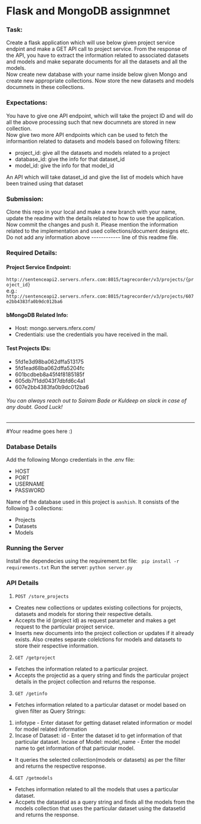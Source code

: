 # Flask and MongoDB assignmnet
### Task: 
Create a flask application which will use below given project service endpint and make a GET API call to project service. From the response of the API, you have to extract the information related to associated datasets and models and make separate documents for all the datasets and all the models. \
Now create new database with your name inside below given Mongo and create new appropriate collections. Now store the new datasets and models documnets in these collections.

### Expectations: 
You have to give one API endpoint, which will take the project ID and will do all the above processing such that new documnets are stored in new collection.\
Now give two more API endpoints which can be used to fetch the informantion related to datasets and models based on following filters:
- project_id: give all the datasets and models related to a project
- database_id: give the info for that dataset_id
- model_id: give the info for that model_id

An API which will take dataset_id and give the list of models which have been trained using that dataset

### Submission:
Clone this repo in your local and make a new branch with your name, update the readme with the details related to how to use the application. Now commit the changes and push it. Please mention the information related to the implementation and used collections/document designs etc. Do not add any information above ------------ line of this readme file.

### Required Details:
#### Project Service Endpoint: 
``` http://sentenceapi2.servers.nferx.com:8015/tagrecorder/v3/projects/{project_id} ``` \
  e.g.: `http://sentenceapi2.servers.nferx.com:8015/tagrecorder/v3/projects/607e2bb4383fa0b9dc012ba6`

#### bMongoDB Related Info: 
- Host: mongo.servers.nferx.com/
- Credentials: use the credentials you have received in the mail.

#### Test Projects IDs: 
- 5fd1e3d98ba062dffa513175
- 5fd1ead68ba062dffa5204fc
- 601bcdbeb8a45f4f8185185f
- 605db7f1dd043f7dbfd6c4a1
- 607e2bb4383fa0b9dc012ba6

###### You can always reach out to Sairam Bade or Kuldeep on slack in case of any doubt. Good Luck!
---------------------------------------------
#Your readme goes here :)

### Database Details
Add the following Mongo credentials in the .env file:
- HOST
- PORT
- USERNAME
- PASSWORD


Name of the database used in this project is `aashish`. It consists of the following 3 collections:


- Projects 
- Datasets
- Models

### Running the Server
Install the dependecies using the requirement.txt file:
` pip install -r requirements.txt`
Run the server:
`python server.py`

### API Details
1. `POST /store_projects`
- Creates new collections or updates existing collections for projects, datasets and models for storing their respective details.
- Accepts the id (project id) as request parameter and makes a get request to the particular project service.
- Inserts new documents into the project collection or updates if it already exists. Also creates separate colelctions for models and datasets to store their respective information.

2. `GET /getproject`
- Fetches the information related to a particular project.
- Accepts the projectid as a query string and finds the particular project details in the project collection and returns the response.

3. `GET /getinfo`
- Fetches information related to a particular dataset or model based on given filter as Query Strings:
1. infotype - Enter dataset for getting dataset related information or model for model related information
2. Incase of Dataset:
id - Enter the dataset id to get information of that particular dataset.
Incase of Model:
model_name - Enter the model name to get information of that particular model.
- It queries the selected collection(models or datasets) as per the filter and returns the respective response.

4. `GET /getmodels`
- Fetches information related to all the models that uses a particular dataset.
- Accpets the datasetid as a query string and finds all the models from the models collection that uses the particular dataset using the datasetid and returns the response.


